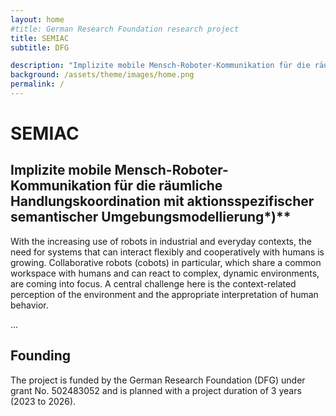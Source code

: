 ```yaml
---
layout: home
#title: German Research Foundation research project 
title: SEMIAC 
subtitle: DFG  

description: "Implizite mobile Mensch-Roboter-Kommunikation für die räumliche Handlungskoordination mit aktionsspezifischer semantischer Umgebungsmodellierung"
background: /assets/theme/images/home.png
permalink: /
---
```

# SEMIAC

## Implizite mobile Mensch-Roboter-Kommunikation für die räumliche Handlungskoordination mit aktionsspezifischer semantischer Umgebungsmodellierung*)** 

With the increasing use of robots in industrial and everyday contexts, the need for systems that can interact flexibly and cooperatively with humans is growing. Collaborative robots (cobots) in particular, which share a common workspace with humans and can react to complex, dynamic environments, are coming into focus. A central challenge here is the context-related perception of the environment and the appropriate interpretation of human behavior.

...

## Founding
The project is funded by the German Research Foundation (DFG) under grant No. 502483052 and is planned with a project duration of 3 years (2023 to 2026).
